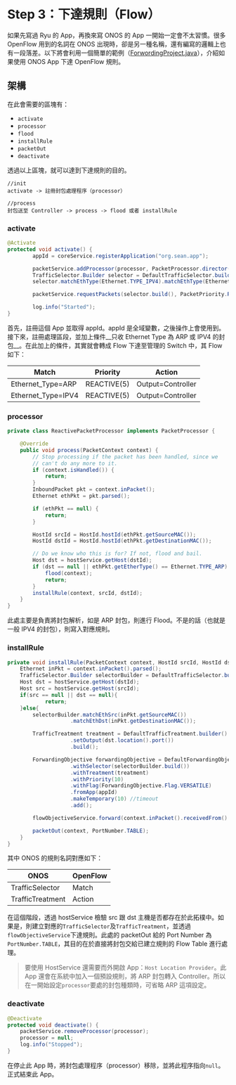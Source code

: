 # Step 3：下達規則（Flow）

如果先寫過 Ryu 的 App，再換來寫 ONOS 的 App 一開始一定會不太習慣。很多 OpenFlow 用到的名詞在 ONOS 出現時，卻是另一種名稱，還有編寫的邏輯上也有一段落差。以下將會利用一個簡單的範例（[ForwordingProject.java](https://github.com/OSE-Lab/Learning-SDN/tree/master/Controller/ONOS/step3/ForwordingProject.java)），介紹如果使用 ONOS App 下達 OpenFlow 規則。

## 架構

在此會需要的區塊有：

* `activate`
* `processor`
* `flood`
* `installRule`
* `packetOut`
* `deactivate`

透過以上區塊，就可以達到下達規則的目的。

```shell
//init
activate -> 註冊封包處理程序（processor）

//process
封包送至 Controller -> process -> flood 或者 installRule
```

### activate

```java
@Activate
protected void activate() {
        appId = coreService.registerApplication("org.sean.app");

        packetService.addProcessor(processor, PacketProcessor.director(2));
        TrafficSelector.Builder selector = DefaultTrafficSelector.builder();
        selector.matchEthType(Ethernet.TYPE_IPV4).matchEthType(Ethernet.TYPE_ARP);

        packetService.requestPackets(selector.build(), PacketPriority.REACTIVE, appId);

        log.info("Started");
}
```
首先，註冊這個 App 並取得 appId。appId 是全域變數，之後操作上會使用到。接下來，註冊處理區段，並加上條件__只收 Ethernet Type 為 ARP 或 IPV4 的封包__。在此加上的條件，其實就會轉成 Flow 下達至管理的 Switch 中，其 Flow 如下：

Match|Priority|Action|
---|---|---
Ethernet_Type=ARP|REACTIVE(5)|Output=Controller
Ethernet_Type=IPV4|REACTIVE(5)|Output=Controller

### processor

```java
private class ReactivePacketProcessor implements PacketProcessor {

    @Override
    public void process(PacketContext context) {
        // Stop processing if the packet has been handled, since we
        // can't do any more to it.
        if (context.isHandled()) {
            return;
        }
        InboundPacket pkt = context.inPacket();
        Ethernet ethPkt = pkt.parsed();

        if (ethPkt == null) {
            return;
        }

        HostId srcId = HostId.hostId(ethPkt.getSourceMAC());
        HostId dstId = HostId.hostId(ethPkt.getDestinationMAC());

        // Do we know who this is for? If not, flood and bail.
        Host dst = hostService.getHost(dstId);
        if (dst == null || ethPkt.getEtherType() == Ethernet.TYPE_ARP) {
            flood(context);
            return;
        }
        installRule(context, srcId, dstId);
    }
}
```

此處主要是負責將封包解析，如是 ARP 封包，則進行 Flood。不是的話（也就是一般 IPV4 的封包），則寫入對應規則。

### installRule

```java
private void installRule(PacketContext context, HostId srcId, HostId dstId){
    Ethernet inPkt = context.inPacket().parsed();
    TrafficSelector.Builder selectorBuilder = DefaultTrafficSelector.builder();
    Host dst = hostService.getHost(dstId);
    Host src = hostService.getHost(srcId);
    if(src == null || dst == null){
            return;
    }else{
        selectorBuilder.matchEthSrc(inPkt.getSourceMAC())
                    .matchEthDst(inPkt.getDestinationMAC());

        TrafficTreatment treatment = DefaultTrafficTreatment.builder()
                    .setOutput(dst.location().port())
                    .build();

        ForwardingObjective forwardingObjective = DefaultForwardingObjective.builder()
                    .withSelector(selectorBuilder.build())
                    .withTreatment(treatment)
                    .withPriority(10)
                    .withFlag(ForwardingObjective.Flag.VERSATILE)
                    .fromApp(appId)
                    .makeTemporary(10) //timeout
                    .add();

        flowObjectiveService.forward(context.inPacket().receivedFrom().deviceId(), forwardingObjective);

        packetOut(context, PortNumber.TABLE);
    }
}
```

其中 ONOS 的規則名詞對應如下：

ONOS|OpenFlow
---|---
TrafficSelector|Match
TrafficTreatment|Action

在這個階段，透過 hostService 檢驗 src 跟 dst 主機是否都存在於此拓樸中。如果是，則建立對應的`TrafficSelector`及`TrafficTreatment`，並透過`flowObjectiveService`下達規則。此處的 packetOut 給的 Port Number 為`PortNumber.TABLE`，其目的在於直接將封包交給已建立規則的 Flow Table 進行處理。

> 要使用 HostService 還需要而外開啟 App：`Host Location Provider`。此 App 還會在系統中加入一個預設規則，將 ARP 封包轉入 Controller。所以在一開始設定`processor`要處的封包種類時，可省略 ARP 這項設定。

### deactivate

```java
@Deactivate
protected void deactivate() {
    packetService.removeProcessor(processor);
    processor = null;
    log.info("Stopped");
}
```
在停止此 App 時，將封包處理程序（processor）移除，並將此程序指向`null`。正式結束此 App。
